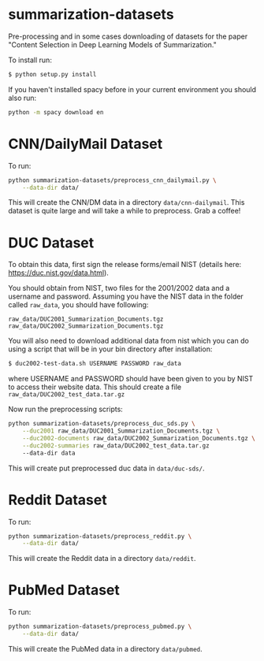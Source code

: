 summarization-datasets
======================
Pre-processing and in some cases downloading of datasets for the paper "Content Selection in Deep 
Learning Models of Summarization."

To install run:
```sh
$ python setup.py install
```

If you haven't installed spacy before in your current environment you should also run:
```sh
python -m spacy download en
```

# CNN/DailyMail Dataset
To run:
```sh
python summarization-datasets/preprocess_cnn_dailymail.py \
    --data-dir data/
```
This will create the CNN/DM data in a directory `data/cnn-dailymail`.
This dataset is quite large and will take a while to preprocess. Grab a coffee!

# DUC Dataset

To obtain this data, first sign the release forms/email NIST 
(details here: https://duc.nist.gov/data.html).  

You should obtain from NIST, two files for the 2001/2002 data and a username and password.
Assuming you have the NIST data in the folder called `raw_data`, you should have following:
```
raw_data/DUC2001_Summarization_Documents.tgz
raw_data/DUC2002_Summarization_Documents.tgz
```
You will also need to download additional data from nist which you can do using a script
that will be in your bin directory after installation:
```sh
$ duc2002-test-data.sh USERNAME PASSWORD raw_data
```
where USERNAME and PASSWORD should have been given to you by NIST to access their website data.
This should create a file `raw_data/DUC2002_test_data.tar.gz`

Now run the preprocessing scripts:

```sh
python summarization-datasets/preprocess_duc_sds.py \
    --duc2001 raw_data/DUC2001_Summarization_Documents.tgz \
    --duc2002-documents raw_data/DUC2002_Summarization_Documents.tgz \
    --duc2002-summaries raw_data/DUC2002_test_data.tar.gz 
    --data-dir data
```

This will create put preprocessed duc data in `data/duc-sds/`.
 
# Reddit Dataset

To run:
```sh
python summarization-datasets/preprocess_reddit.py \
    --data-dir data/
```
This will create the Reddit data in a directory `data/reddit`. 
 
# PubMed Dataset

To run:
```sh
python summarization-datasets/preprocess_pubmed.py \
    --data-dir data/
```
This will create the PubMed data in a directory `data/pubmed`.


